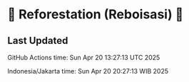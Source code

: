 
# 🌳 Reforestation (Reboisasi) 🌲

## Last Updated

GitHub Actions time: Sun Apr 20 13:27:13 UTC 2025

Indonesia/Jakarta time: Sun Apr 20 20:27:13 WIB 2025
